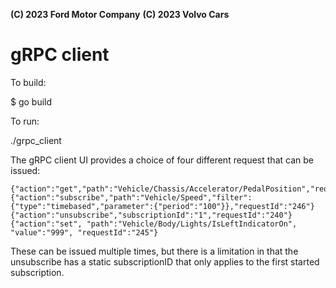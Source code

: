 **(C) 2023 Ford Motor Company**
**(C) 2023 Volvo Cars**

# gRPC client

To build:

$ go build

To run:

./grpc_client

The gRPC client UI provides a choice of four different request that can be issued:

```
{"action":"get","path":"Vehicle/Chassis/Accelerator/PedalPosition","requestId":"232"}
{"action":"subscribe","path":"Vehicle/Speed","filter":{"type":"timebased","parameter":{"period":"100"}},"requestId":"246"}
{"action":"unsubscribe","subscriptionId":"1","requestId":"240"}
{"action":"set", "path":"Vehicle/Body/Lights/IsLeftIndicatorOn", "value":"999", "requestId":"245"}
```

These can be issued multiple times, but there is a limitation in that the unsubscribe has a static subscriptionID that only applies to the first started subscription.
